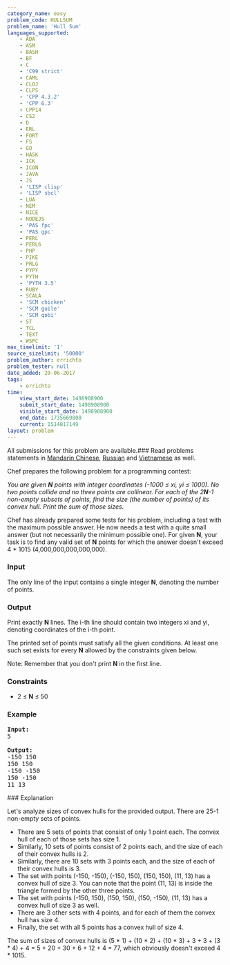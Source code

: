 ```yaml
---
category_name: easy
problem_code: HULLSUM
problem_name: 'Hull Sum'
languages_supported:
    - ADA
    - ASM
    - BASH
    - BF
    - C
    - 'C99 strict'
    - CAML
    - CLOJ
    - CLPS
    - 'CPP 4.3.2'
    - 'CPP 6.3'
    - CPP14
    - CS2
    - D
    - ERL
    - FORT
    - FS
    - GO
    - HASK
    - ICK
    - ICON
    - JAVA
    - JS
    - 'LISP clisp'
    - 'LISP sbcl'
    - LUA
    - NEM
    - NICE
    - NODEJS
    - 'PAS fpc'
    - 'PAS gpc'
    - PERL
    - PERL6
    - PHP
    - PIKE
    - PRLG
    - PYPY
    - PYTH
    - 'PYTH 3.5'
    - RUBY
    - SCALA
    - 'SCM chicken'
    - 'SCM guile'
    - 'SCM qobi'
    - ST
    - TCL
    - TEXT
    - WSPC
max_timelimit: '1'
source_sizelimit: '50000'
problem_author: errichto
problem_tester: null
date_added: 20-06-2017
tags:
    - errichto
time:
    view_start_date: 1498908900
    submit_start_date: 1498908900
    visible_start_date: 1498908900
    end_date: 1735669800
    current: 1514817149
layout: problem
---
```

All submissions for this problem are available.###  Read problems statements in [Mandarin Chinese](http://www.codechef.com/download/translated/SNCKFL17/mandarin/HULLSUM.pdf), [Russian](http://www.codechef.com/download/translated/SNCKFL17/russian/HULLSUM.pdf) and [Vietnamese](http://www.codechef.com/download/translated/SNCKFL17/vietnamese/HULLSUM.pdf) as well.

Chef prepares the following problem for a programming contest:

_You are given **N** points with integer coordinates (-1000 ≤ xi, yi ≤ 1000). No two points collide and no three points are collinear. For each of the 2**N**-1 non-empty subsets of points, find the size (the number of points) of its convex hull. Print the sum of those sizes._

Chef has already prepared some tests for his problem, including a test with the maximum possible answer. He now needs a test with a quite small answer (but not necessarily the minimum possible one). For given **N**, your task is to find any valid set of **N** points for which the answer doesn't exceed 4 \* 1015 (4,000,000,000,000,000).

### Input

The only line of the input contains a single integer **N**, denoting the number of points.

### Output

Print exactly **N** lines. The i-th line should contain two integers xi and yi, denoting coordinates of the i-th point.

The printed set of points must satisfy all the given conditions. At least one such set exists for every **N** allowed by the constraints given below.

Note: Remember that you don't print **N** in the first line.

### Constraints

- 2 ≤ **N** ≤ 50

### Example

<pre>
<b>Input:</b>
5

<b>Output:</b>
-150 150
150 150
-150 -150
150 -150
11 13
</pre>### Explanation

Let's analyze sizes of convex hulls for the provided output. There are 25-1 non-empty sets of points.

- There are 5 sets of points that consist of only 1 point each. The convex hull of each of those sets has size 1.
- Similarly, 10 sets of points consist of 2 points each, and the size of each of their convex hulls is 2.
- Similarly, there are 10 sets with 3 points each, and the size of each of their convex hulls is 3.
- The set with points (-150, -150), (-150, 150), (150, 150), (11, 13) has a convex hull of size 3. You can note that the point (11, 13) is inside the triangle formed by the other three points.
- The set with points (-150, 150), (150, 150), (150, -150), (11, 13) has a convex hull of size 3 as well.
- There are 3 other sets with 4 points, and for each of them the convex hull has size 4.
- Finally, the set with all 5 points has a convex hull of size 4.

The sum of sizes of convex hulls is (5 \* 1) + (10 \* 2) + (10 \* 3) + 3 + 3 + (3 \* 4) + 4 = 5 + 20 + 30 + 6 + 12 + 4 = 77, which obviously doesn't exceed 4 \* 1015.
